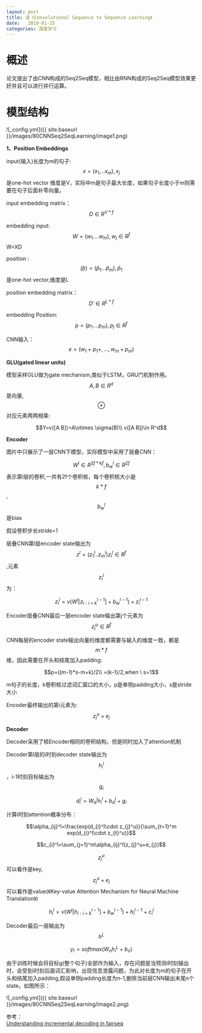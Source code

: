 ```yaml
---
layout: post
title: 读《Convolutional Sequence to Sequence Learning》
date:   2019-01-25
categories: 深度学习
---
```


# 概述

论文提出了由CNN构成的Seq2Seq模型，相比由RNN构成的Seq2Seq模型效果更好并且可以进行并行运算。

# 模型结构  

![_config.yml]({{ site.baseurl }}/images/80CNNSeq2SeqLearning/image1.png)

**1、Position Embeddings**   

input(输入)长度为m的句子:$$x=(x_{1},..x_{m}),x_{j}$$是one-hot vector 维度是V，实际中m是句子最大长度，如果句子长度小于m则需要在句子后面补零向量。     

input embedding matrix： $$D\in R^{V*f}$$    

embedding input: $$W=(w_{1}....w_{m}),w_{j}\in R^f$$  W=XD   

position :$$\hat(p)=(\hat{p}_{1}...\hat{p}_{m}),\hat{p}_{1}$$是one-hot vector,维度是L   

position embedding matrix： $$D'\in R^{L*f}$$    

embedding Position: $$p=(p_{1}....p_{m}),p_{j}\in R^f$$    

CNN输入：$$e=(w_{1}+p_{1}+,...,w_{m}+p_{m})$$   



**GLU(gated linear units)**  

模型采样GLU做为gate mechanism,类似于LSTM，GRU门机制作用。    
$$A,B \in R^{d}$$是向量,$$\otimes$$对应元素两两相乘:

$$Y=v([A B])=A\otimes \sigma(B)\\
v([A B])\in R^d$$  

**Encoder**  

图片中只展示了一层CNN下模型，实际模型中采用了层叠CNN： 

$$W^l\in R^{2f*kf},b_{w}^l \in R^{2f}$$表示第l层的卷积,一共有2f个卷积核，每个卷积核大小是$$k*f$$ , $$b_{w}^l$$是bias    

假设卷积步长stride=1

层叠CNN第l层encoder state输出为$$z^{l}=(z_{1}^l..z_{m}^l) z_{i}^l\in R^f$$,元素$$z_{i}^l$$为：  

$$z_{i}^l=v(W^l[z^{l-1}_{i:i+k}]+b_{w}^{l-1})+z_{i}^{l-1}$$     

Encoder层叠CNN最后一层encoder state输出第j个元素为$$z_{j}^u\in R^f$$  

CNN每层的encoder state输出向量的维度都需要与输入的维度一致，都是$$m*f$$维，因此需要在开头和结尾加入padding:

$$p=((m-1)*s-m+k)/2\\
=(k-1)/2,when \ s=1$$

m句子的长度，k卷积核过滤词汇窗口的大小，p是单侧padding大小，s是stride大小    

Encoder最终输出的第i元素为:$$z_{j}^u+e_{j}$$


**Decoder**   

Decoder采用了核Encoder相同的卷积结构，但是同时加入了attention机制    

Decoder第l层的i时刻decoder state输出为$$h_{i}^l$$，i-1时刻目标输出为 $$g_{i}$$   

$$d_{i}^l=W_{d}^lh_{i}^l+b_{d}^l+g_{i}$$   

计算i时刻attention概率分布：  

$$\alpha_{ij}^l=\frac{exp(d_{i}^l\cdot z_{j}^u)}{\sum_{t=1}^m exp(d_{i}^l\cdot z_{t}^u)}$$   

$$c_{i}^l=\sum_{j=1}^m\alpha_{ij}^l(z_{j}^u+e_{j})$$   

$$z_{j}^u$$可以看作是key,$$z_{j}^u+e_{j}$$可以看作是value(《Key-value Attention Mechanism for Neural Machine Translation》)   

$$h_{i}^l=v(W^l[h^{l-1}_{i:i+k}]+b_{w}^{l-1})+h_{i}^{l-1}+c_{i}^l$$   

Decoder最后一层输出为$$h^L$$

$$y_{t}=softmax(W_{o}h_{i}^L+b_{o})$$  


由于训练时候会将目标g(整个句子)全部作为输入，存在问题是当预测i时刻输出时，会受到i时刻后面词汇影响，出现信息泄露问题，为此对长度为m的句子在开头和结尾加入padding,假设单侧padding长度为n-1,删除当前层CNN输出末尾n个state。如图所示：  

![_config.yml]({{ site.baseurl }}/images/80CNNSeq2SeqLearning/image2.png)


参考：  
[Understanding incremental decoding in fairseq](http://www.telesens.co/2019/04/21/understanding-incremental-decoding-in-fairseq/)







